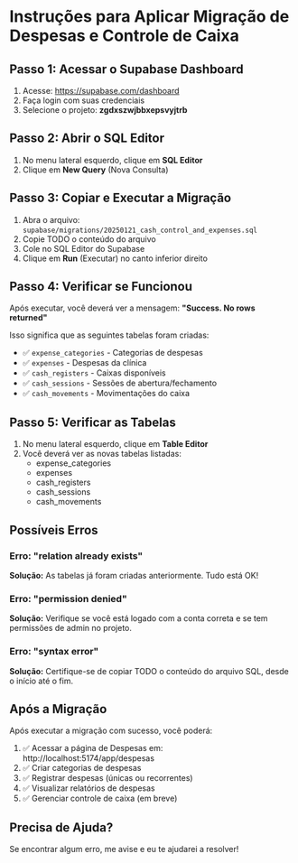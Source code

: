 # Instruções para Aplicar Migração de Despesas e Controle de Caixa

## Passo 1: Acessar o Supabase Dashboard

1. Acesse: https://supabase.com/dashboard
2. Faça login com suas credenciais
3. Selecione o projeto: **zgdxszwjbbxepsvyjtrb**

## Passo 2: Abrir o SQL Editor

1. No menu lateral esquerdo, clique em **SQL Editor**
2. Clique em **New Query** (Nova Consulta)

## Passo 3: Copiar e Executar a Migração

1. Abra o arquivo: `supabase/migrations/20250121_cash_control_and_expenses.sql`
2. Copie TODO o conteúdo do arquivo
3. Cole no SQL Editor do Supabase
4. Clique em **Run** (Executar) no canto inferior direito

## Passo 4: Verificar se Funcionou

Após executar, você deverá ver a mensagem: **"Success. No rows returned"**

Isso significa que as seguintes tabelas foram criadas:

- ✅ `expense_categories` - Categorias de despesas
- ✅ `expenses` - Despesas da clínica
- ✅ `cash_registers` - Caixas disponíveis
- ✅ `cash_sessions` - Sessões de abertura/fechamento
- ✅ `cash_movements` - Movimentações do caixa

## Passo 5: Verificar as Tabelas

1. No menu lateral esquerdo, clique em **Table Editor**
2. Você deverá ver as novas tabelas listadas:
   - expense_categories
   - expenses
   - cash_registers
   - cash_sessions
   - cash_movements

## Possíveis Erros

### Erro: "relation already exists"
**Solução:** As tabelas já foram criadas anteriormente. Tudo está OK!

### Erro: "permission denied"
**Solução:** Verifique se você está logado com a conta correta e se tem permissões de admin no projeto.

### Erro: "syntax error"
**Solução:** Certifique-se de copiar TODO o conteúdo do arquivo SQL, desde o início até o fim.

## Após a Migração

Após executar a migração com sucesso, você poderá:

1. ✅ Acessar a página de Despesas em: http://localhost:5174/app/despesas
2. ✅ Criar categorias de despesas
3. ✅ Registrar despesas (únicas ou recorrentes)
4. ✅ Visualizar relatórios de despesas
5. ✅ Gerenciar controle de caixa (em breve)

## Precisa de Ajuda?

Se encontrar algum erro, me avise e eu te ajudarei a resolver!
